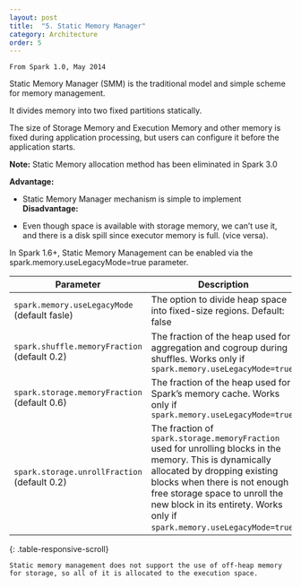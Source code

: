 ```yaml
---
layout: post
title:  "5. Static Memory Manager"
category: Architecture
order: 5
---
```


```
From Spark 1.0, May 2014
```
Static Memory Manager (SMM) is the traditional model and simple scheme for memory management.

It divides memory into two fixed partitions statically.

The size of Storage Memory and Execution Memory and other memory is fixed during application processing, but users can configure it before the application starts.

 

**Note:** Static Memory allocation method has been eliminated in Spark 3.0

**Advantage:**

- Static Memory Manager mechanism is simple to implement
**Disadvantage:** 

- Even though space is available with storage memory, we can’t use it, and there is a disk spill since executor memory is full. (vice versa).

In Spark 1.6+, Static Memory Management can be enabled via the spark.memory.useLegacyMode=true parameter.


| Parameter                     | Description                                                                                                           |
| ----------------------------- | --------------------------------------------------------------------------------------------------------------------- |
| `spark.memory.useLegacyMode` (default fasle) | The option to divide heap space into fixed-size regions. Default: false                                                 |
| `spark.shuffle.memoryFraction` (default 0.2)| The fraction of the heap used for aggregation and cogroup during shuffles. Works only if `spark.memory.useLegacyMode=true` |
| `spark.storage.memoryFraction` (default 0.6)| The fraction of the heap used for Spark’s memory cache. Works only if `spark.memory.useLegacyMode=true`                |
| `spark.storage.unrollFraction` (default 0.2) | The fraction of `spark.storage.memoryFraction` used for unrolling blocks in the memory. This is dynamically allocated by dropping existing blocks when there is not enough free storage space to unroll the new block in its entirety. Works only if `spark.memory.useLegacyMode=true`. |
{: .table-responsive-scroll}

```
Static memory management does not support the use of off-heap memory for storage, so all of it is allocated to the execution space.
```
<style>
    /* Add this to your CSS file or style section */
.table-responsive-scroll {
  overflow-x: auto;
  display: block;
  width: 100%;
}

</style>
